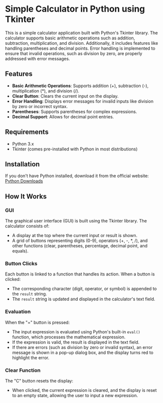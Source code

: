 # Simple Calculator in Python using Tkinter

This is a simple calculator application built with Python's Tkinter library. The calculator supports basic arithmetic operations such as addition, subtraction, multiplication, and division. Additionally, it includes features like handling parentheses and decimal points. Error handling is implemented to ensure that invalid operations, such as division by zero, are properly addressed with error messages.

## Features

- **Basic Arithmetic Operations**: Supports addition (+), subtraction (-), multiplication (*), and division (/).
- **Clear Button**: Clears the current input on the display.
- **Error Handling**: Displays error messages for invalid inputs like division by zero or incorrect syntax.
- **Parentheses**: Supports parentheses for complex expressions.
- **Decimal Support**: Allows for decimal point entries.

## Requirements

- Python 3.x
- Tkinter (comes pre-installed with Python in most distributions)

## Installation

If you don't have Python installed, download it from the official website:  
[Python Downloads](https://www.python.org/downloads/)

## How It Works

### GUI
The graphical user interface (GUI) is built using the Tkinter library. The calculator consists of:

- A display at the top where the current input or result is shown.
- A grid of buttons representing digits (0-9), operators (+, -, *, /), and other functions (clear, parentheses, percentage, decimal point, and equals).

### Button Clicks
Each button is linked to a function that handles its action. When a button is clicked:

- The corresponding character (digit, operator, or symbol) is appended to the `result` string.
- The `result` string is updated and displayed in the calculator's text field.

### Evaluation
When the "=" button is pressed:

- The input expression is evaluated using Python's built-in `eval()` function, which processes the mathematical expression.
- If the expression is valid, the result is displayed in the text field.
- If there are errors (such as division by zero or invalid syntax), an error message is shown in a pop-up dialog box, and the display turns red to highlight the error.

### Clear Function
The "C" button resets the display:

- When clicked, the current expression is cleared, and the display is reset to an empty state, allowing the user to input a new expression.


